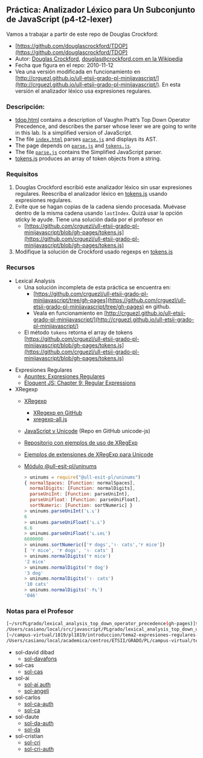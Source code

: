 ## Práctica: Analizador Léxico para Un Subconjunto de JavaScript (p4-t2-lexer)

Vamos a trabajar a partir de este repo de Douglas Crockford:

-  [https://github.com/douglascrockford/TDOP](https://github.com/douglascrockford/TDOP)
-  Autor: [Douglas Crockford](http://www.crockford.com/), [douglas@crockford.com en la Wikipedia](https://en.wikipedia.org/wiki/Douglas_Crockford)
-  Fecha que figura en el repo: 2010-11-12
-  Vea una versión modificada en funcionamiento en [http://crguezl.github.io/ull-etsii-grado-pl-minijavascript/](http://crguezl.github.io/ull-etsii-grado-pl-minijavascript/). En esta versión el analizador léxico usa expresiones regulares.


### Descripción:

-   [tdop.html](http://crguezl.github.io/ull-etsii-grado-pl-minijavascript/tdop.html) contains a description of Vaughn Pratt’s Top Down Operator
    Precedence, and describes the parser whose lexer we are going to
    write in this lab. Is a simplified version of JavaScript.
-   The file [`index.html`](https://github.com/douglascrockford/TDOP/blob/master/index.html) parses [`parse.js`](https://github.com/douglascrockford/TDOP/blob/master/parse.js) and displays its AST.
-   The page depends on [`parse.js`](https://github.com/douglascrockford/TDOP/blob/master/parse.js) and [`tokens.js`](https://github.com/douglascrockford/TDOP/blob/master/tokens.js).
-   The file [`parse.js`](https://github.com/douglascrockford/TDOP/blob/master/parse.js) contains the Simplified JavaScript parser.
-   [tokens.js](https://github.com/douglascrockford/TDOP/blob/master/tokens.js) produces an array of token objects from a string. 

### Requisitos

1. Douglas Crockford escribió este analizador léxico sin usar expresiones
regulares. Reescriba el analizador léxico en [tokens.js](https://github.com/douglascrockford/TDOP/blob/master/tokens.js) usando expresiones regulares.
2.  Evite que se hagan copias de la cadena siendo procesada. Muévase
    dentro de la misma cadena usando `lastIndex`. Quizá usar la opción sticky le ayude.
    Tiene una solución dada por el profesor en 
    - [https://github.com/crguezl/ull-etsii-grado-pl-minijavascript/blob/gh-pages/tokens.js](https://github.com/crguezl/ull-etsii-grado-pl-minijavascript/blob/gh-pages/tokens.js)
3. Modifique la solución de Crockford usado regexps en [tokens.js](https://github.com/douglascrockford/TDOP/blob/master/tokens.js)
<!--
4.  Añada un server ([vea aquí un ejemplo](https://github.com/ULL-ESIT-PL-1617/evaluar-manejo-de-cookies-y-sessions-en-expressjs-alu0100825510)) para el HTML y haga el despliegue de su aplicación en la máquina virtual del [iaas](https://github.com/SYTW/iaas-ull-es) o en [Heroku](https://casianorodriguezleon.gitbooks.io/ull-esit-1617/content/recursos/heroku.html)
5. Opcional: Use [sessions](https://casianorodriguezleon.gitbooks.io/ull-esit-1617/content/apuntes/cookies/) para controlar quien accede a la aplicación. Puede ver un ejemplo de como hacerlo en los ficheros:
  - [ULL-ESIT-PL-1617/evaluar-manejo-de-cookies-y-sessions-en-expressjs](https://github.com/ULL-ESIT-PL-1617/evaluar-manejo-de-cookies-y-sessions-en-expressjs-alu0100825510)
  - En el módulo npm [@ull-esit-pl/auth](https://www.npmjs.com/package/@ull-esit-pl/auth) encontrará la solución al problema explicada en clase
7. En el `README.md` escriba un tutorial con lo que ha aprendido en esta práctica
8. Cuando haga la entrega indique los enlaces a los repos (analizador) así como a los despliegues. Ponga también el enlace al despliegue en el README de su repo.
-->

### Recursos

* Lexical Analysis
  * Una solución incompleta  de esta práctica se encuentra en:
     - [https://github.com/crguezl/ull-etsii-grado-pl-minijavascript/tree/gh-pages](https://github.com/crguezl/ull-etsii-grado-pl-minijavascript/tree/gh-pages) en github.
     - Veala en funcionamiento en [http://crguezl.github.io/ull-etsii-grado-pl-minijavascript/](http://crguezl.github.io/ull-etsii-grado-pl-minijavascript/)
  * El método `tokens` retorna el array de tokens [https://github.com/crguezl/ull-etsii-grado-pl-minijavascript/blob/gh-pages/tokens.js](https://github.com/crguezl/ull-etsii-grado-pl-minijavascript/blob/gh-pages/tokens.js)
<!--
* Programación Web
  * [ejs](https://ejs.co/)
  * Cookies, Sessions, Authentication
    * Ejemplo de server con cookies y sessions: [ULL-ESIT-PL-1617/evaluar-manejo-de-cookies-y-sessions-en-expressjs](https://github.com/ULL-ESIT-PL-1617/evaluar-manejo-de-cookies-y-sessions-en-expressjs-alu0100825510).
    * [Cookies (apuntes 16/17)](https://casianorodriguezleon.gitbooks.io/ull-esit-1617/content/apuntes/cookies/)
    * [Sessions y Authentication (apuntes 16/17)](https://casianorodriguezleon.gitbooks.io/ull-esit-1617/content/apuntes/authentication/)
  * Express
    * [Apuntes de Express 1617](https://casianorodriguezleon.gitbooks.io/ull-esit-1617/content/apuntes/express/)
  * Despliegues
    * [Como Desplegar una Aplicación Web en iaas.ull.es](https://github.com/SYTW/iaas-ull-es)
    * [Apuntes de Heroku](https://casianorodriguezleon.gitbooks.io/ull-esit-1617/content/recursos/heroku.html)
  * Webpack
    * [Webpack guide: "getting started"](https://webpack.js.org/guides/getting-started/)
    * [Youtube video Webpack 4 por Fatz](https://youtu.be/vF2emKbaP4M)
-->
* Expresiones Regulares
  * [Apuntes: Expresiones Regulares](../apuntes/regexp/README.md)
  * [Eloquent JS: Chapter 9: Regular Expressions](http://eloquentjavascript.net/09_regexp.html)
* XRegexp
  * [XRegexp](http://xregexp.com/) 
    - [XRegexp en GitHub](https://github.com/slevithan/xregexp)
    - [xregexp-all.js](https://unpkg.com/xregexp/xregexp-all.js)
  * [JavaScript y Unicode](https://github.com/ULL-ESIT-PL/unicode-js) (Repo en GitHub unicode-js)
  * [Repositorio con ejemplos de uso de XRegExp](https://github.com/ULL-ESIT-GRADOII-PL/xregexp-example) 
  * [Ejemplos de extensiones de XRegExp para Unicode](https://github.com/ULL-ESIT-GRADOII-PL/xregexp-example/blob/gh-pages/unicode.js)
  * [Módulo @ull-esit-pl/uninums](https://www.npmjs.com/package/@ull-esit-pl/uninums)

    ```js
    > uninums = require("@ull-esit-pl/uninums")
    { normalSpaces: [Function: normalSpaces],
      normalDigits: [Function: normalDigits],
      parseUniInt: [Function: parseUniInt],
      parseUniFloat: [Function: parseUniFloat],
      sortNumeric: [Function: sortNumeric] }
    > uninums.parseUniInt('६.६')
    6
    > uninums.parseUniFloat('६.६')
    6.6
    > uninums.parseUniFloat('६.६e६')
    6600000
    > uninums.sortNumeric(['٣ dogs','١٠ cats','٢ mice']) 
    [ '٢ mice', '٣ dogs', '١٠ cats' ]
    > uninums.normalDigits('٢ mice')
    '2 mice'
    > uninums.normalDigits('٣ dog')
    '3 dog'
    > uninums.normalDigits('١٠ cats')
    '10 cats'
    > uninums.normalDigits('٠۴६')
    '046'
    ```
<!--
* Diseño
  * [Apuntes: Code Smells](https://casianorodriguezleon.gitbooks.io/ull-esit-1617/content/apuntes/patterns/codesmell.html)
  * [Principios de Diseño](https://casianorodriguezleon.gitbooks.io/ull-esit-1617/content/apuntes/patterns/designprinciples.html)
  * [Patrones de Diseño](https://casianorodriguezleon.gitbooks.io/ull-esit-1617/content/apuntes/patterns/)
  * [Strategy Pattern](https://casianorodriguezleon.gitbooks.io/ull-esit-1617/content/apuntes/patterns/strategypattern.html)
  * [Práctica: Eliminando Switch Smell](https://casianorodriguezleon.gitbooks.io/ull-esit-1617/content/practicas/practicanoswitchsmell.html)
* Creación de Módulos
  * Véase la sección
    - [Creación de Paquetes y Módulos en NodeJS](https://crguezl.github.io/ull-esit-1617/_book/apuntes/npm/nodejspackages.html) GitHub
    - [Creación de Paquetes y Módulos en NodeJS](https://casianorodriguezleon.gitbooks.io/ull-esit-1617/content/apuntes/npm/nodejspackages.html) GitBook
  * [Ejemplo de módulo npm: ULL-ESIT-DSI-1617/scapegoat](https://github.com/ULL-ESIT-DSI-1617/scapegoat)
  * [prueba-scapegoat. Ejemplo de programa cliente](https://github.com/ULL-ESIT-DSI-1617/prueba-scapegoat)
  * [Repo combinado librería + cliente de prueba](https://github.com/ULL-ESIT-DSI-1617/create-a-npm-module)
    - [Video que explica como hacer un repo combinado](https://youtu.be/17cZY3na3As)
  * [Solución:  repo ULL-ESIT-GRADOII-PL/modulos](https://github.com/ULL-ESIT-GRADOII-PL/modulos/tree/master)
  * [Como funciona *require*](https://youtu.be/qffmnSCRR3c) Video del profesor
  * [Best practice: Specify global dependencies in your gulpfile](https://stackoverflow.com/questions/14657170/installing-global-npm-dependencies-via-package-json)
  * [Node.js — How to test your new NPM module without publishing it every 5 minutes](https://medium.com/@the1mills/how-to-test-your-npm-module-without-publishing-it-every-5-minutes-1c4cb4b369be)
  * [Best practice: Better local require() paths for Node.js](https://gist.github.com/branneman/8048520):
     - When the directory structure of your Node.js **application** (not library!) has some depth, you end up with a lot of annoying relative paths in your require calls like:
      ```
       var Article = require('../../../models/article');
      ```
     Those suck for maintenance and they're ugly.

-->


### Notas para el Profesor

```bash
[~/srcPLgrado/lexical_analysis_top_down_operator_precedence(gh-pages)]$ pwd -P
/Users/casiano/local/src/javascript/PLgrado/lexical_analysis_top_down_operator_precedence
[~/campus-virtual/1819/pl1819/introduccion/tema2-expresiones-regulares-y-analisis-lexico/practicas/p4-t2-lexer/pl1718-solutions(master)]$ pwd -P
/Users/casiano/local/academica/centros/ETSII/GRADO/PL/campus-virtual/tema2-regexp-y-lexico/practica-analisis-lexico-tdop/solutions

```
* sol-david dibad
  * [sol-davafons](https://github.com/ULL-ESIT-PL-1819/p4-t2-lexer-Dibad)
* sol-cas
  * [sol-cas](https://github.com/ULL-ESIT-PL-1819/analizador-lexico-para-js)
* sol-ai
  * [sol-ai auth](https://github.com/ULL-ESIT-PL-1718/authentication-angeligareta)
  * [sol-angeli](https://github.com/ULL-ESIT-PL-1718/analizador-lexico-para-js-angeligareta)
* sol-carlos
  * [sol-ca-auth](https://github.com/ULL-ESIT-PL-1718/alu0100966589-AuthModule)
  * [sol-ca](https://github.com/ULL-ESIT-PL-1718/analizador-lexico-para-js-alu0100966589)
* sol-daute
  * [sol-da-auth](https://github.com/ULL-ESIT-PL-1718/auth-alu0100973914)
  * [sol-da](https://github.com/ULL-ESIT-PL-1718/analizador-lexico-para-js-alu0100973914)
* sol-cristian
  * [sol-cri](https://github.com/ULL-ESIT-PL-1718/analizador-lexico-para-js-alu0100945850)
  * [sol-cri-auth](https://github.com/ULL-ESIT-PL-1718/auth-alu0100945850)




